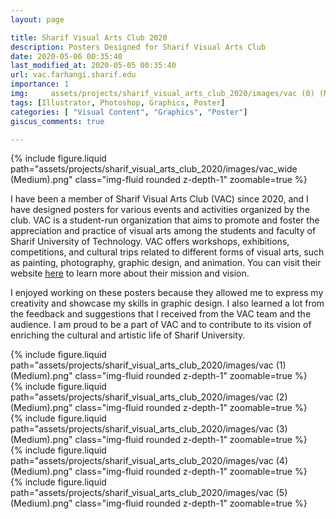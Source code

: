 ```yaml
---
layout: page

title: Sharif Visual Arts Club 2020
description: Posters Designed for Sharif Visual Arts Club
date: 2020-05-06 00:35:40 
last_modified_at: 2020-05-05 00:35:40 
url: vac.farhangi.sharif.edu
importance: 1
img:     assets/projects/sharif_visual_arts_club_2020/images/vac (0) (Medium).png
tags: [Illustrator, Photoshop, Graphics, Poster]
categories: [ "Visual Content", "Graphics", "Poster"]
giscus_comments: true

---
```


<div class="row mt-3">
    <div class="col-sm mt-3 mt-md-0">
        {% include figure.liquid path="assets/projects/sharif_visual_arts_club_2020/images/vac_wide (Medium).png" class="img-fluid rounded z-depth-1" zoomable=true %}
    </div>


</div>


I have been a member of Sharif Visual Arts Club (VAC) since 2020, and I have designed posters for various events and activities organized by the club. VAC is a student-run organization that aims to promote and foster the appreciation and practice of visual arts among the students and faculty of Sharif University of Technology. VAC offers workshops, exhibitions, competitions, and cultural trips related to different forms of visual arts, such as painting, photography, graphic design, and animation. You can visit their website [here](https://vac.farhangi.sharif.edu) to learn more about their mission and vision.

I enjoyed working on these posters because they allowed me to express my creativity and showcase my skills in graphic design. I also learned a lot from the feedback and suggestions that I received from the VAC team and the audience. I am proud to be a part of VAC and to contribute to its vision of enriching the cultural and artistic life of Sharif University.


<div class="row mt-3">
    <div class="col-sm mt-3 mt-md-0">
        {% include figure.liquid path="assets/projects/sharif_visual_arts_club_2020/images/vac (1) (Medium).png" class="img-fluid rounded z-depth-1" zoomable=true %}
    </div>
    <div class="col-sm mt-3 mt-md-0">
        {% include figure.liquid path="assets/projects/sharif_visual_arts_club_2020/images/vac (2) (Medium).png" class="img-fluid rounded z-depth-1" zoomable=true %}
    </div> 
    <div class="col-sm mt-3 mt-md-0">
        {% include figure.liquid path="assets/projects/sharif_visual_arts_club_2020/images/vac (3) (Medium).png" class="img-fluid rounded z-depth-1" zoomable=true %}
    </div>
    

</div>

<div class="row mt-3">
    <div class="col-sm mt-3 mt-md-0">
        {% include figure.liquid path="assets/projects/sharif_visual_arts_club_2020/images/vac (4) (Medium).png" class="img-fluid rounded z-depth-1" zoomable=true %}
    </div>
    <div class="col-sm mt-3 mt-md-0">
        {% include figure.liquid path="assets/projects/sharif_visual_arts_club_2020/images/vac (5) (Medium).png" class="img-fluid rounded z-depth-1" zoomable=true %}
    </div>
</div>